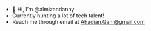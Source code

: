 - 👋 Hi, I’m @almizandanny
- Currently hunting a lot of tech talent!
- Reach me through email at Ahadian.Gani@gmail.com

<!---
almizandanny/almizandanny is a ✨ special ✨ repository because its `README.md` (this file) appears on your GitHub profile.
You can click the Preview link to take a look at your changes.
--->
